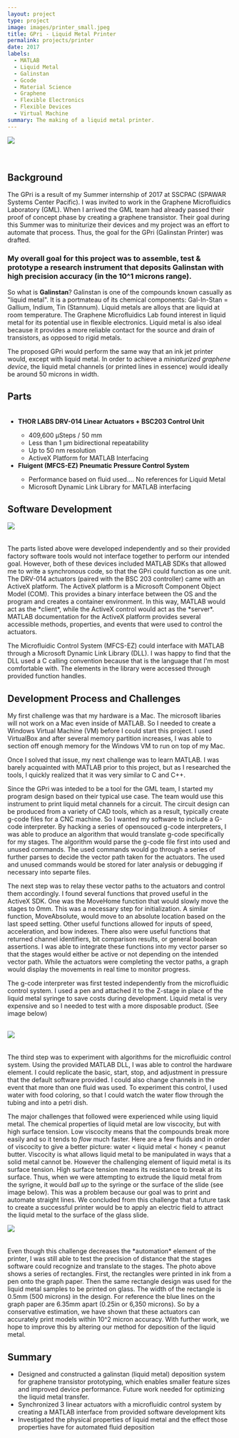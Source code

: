 ```yaml
---
layout: project
type: project
image: images/printer_small.jpeg
title: GPri - Liquid Metal Printer
permalink: projects/printer
date: 2017
labels:
  - MATLAB
  - Liquid Metal
  - Galinstan
  - Gcode
  - Material Science
  - Graphene
  - Flexible Electronics
  - Flexible Devices
  - Virtual Machine
summary: The making of a liquid metal printer. 
---
```


<div class="ui image">
  <img class="ui centered image" src="../images/printer_big.JPG">
</div>
<br><br>

## Background
The GPri is a result of my Summer internship of 2017 at SSCPAC (SPAWAR Systems Center Pacific). I was invited to work in the Graphene Microfluidics Laboratory (GML). When I arrived the GML team had already passed their proof of concept phase by creating a graphene transistor. Their goal during this Summer was to miniturize their devices and my project was an effort to automate that process. Thus, the goal for the GPri (Galinstan Printer) was drafted. 

### My overall goal for this project was to assemble, test & prototype a research instrument that deposits Galinstan with high precision accuracy (in the 10^1 microns range). 

So what is <b>Galinstan</b>? Galinstan is one of the compounds known casually as "liquid metal". It is a portmateau of its chemical components: Gal-In-Stan = Gallium, Indium, Tin (Stannum). Liquid metals are alloys that are liquid at room temperature. The Graphene Microfluidics Lab found interest in liquid metal for its potential use in flexible electronics. Liquid metal is also ideal because it provides a more reliable contact for the source and drain of transistors, as opposed to rigid metals. 

The proposed GPri would perform the same way that an ink jet printer would, except with liquid metal. In order to achieve a *miniaturized graphene device*, the liquid metal channels (or printed lines in essence) would ideally be around 50 microns in width. 

## Parts
<ul>
  <li><b> THOR LABS DRV-014 Linear Actuators + BSC203 Control Unit </b></li>
  <ul>
    <li> 409,600 µSteps / 50 mm  </li>
    <li> Less than 1 µm bidirectional repeatability </li>
    <li> Up to 50 nm resolution </li>
    <li> ActiveX Platform for MATLAB Interfacing </li>
  </ul>   

  <li><b> Fluigent (MFCS-EZ) Pneumatic Pressure Control System </b></li>
  <ul>
    <li> Performance based on fluid used.... No references for Liquid Metal </li>
    <li> Microsoft Dynamic Link Library for MATLAB interfacing </li>
  </ul>
</ul>


## Software Development
<div class= "ui image">
  <img class="ui image" src="../images/printer_diagram.png" align="middle">
</div>
<br><br>
The parts listed above were developed independently and so their provided factory software tools would not interface together to perform our intended goal. However, both of these devices included MATLAB SDKs that allowed me to write a synchronous code, so that the GPri could function as one unit. The DRV-014 actuators (paired with the BSC 203 controller) came with an ActiveX platform. The ActiveX platform is a Microsoft Component Object Model (COM). This provides a binary interface between the OS and the program and creates a container environment. In this way, MATLAB would act as the *client*, while the ActiveX control would act as the *server*. MATLAB documentation for the ActiveX platform provides several accessible methods, properties, and events that were used to control the actuators. 

The Microfluidic Control System (MFCS-EZ) could interface with MATLAB through a Microsoft Dynamic Link Library (DLL). I was happy to find that the DLL used a C calling convention because that is the language that I'm most comfortable with. The elements in the library were accessed through provided function handles. 

## Development Process and Challenges
My first challenge was that my hardware is a Mac. The microsoft libaries will not work on a Mac even inside of MATLAB. So I needed to create a Windows Virtual Machine (VM) before I could start this project. I used VirtualBox and after several memory partition increases, I was able to section off enough memory for the Windows VM to run on top of my Mac. 

Once I solved that issue, my next challenge was to learn MATLAB. I was barely acquainted with MATLAB prior to this project, but as I researched the tools, I quickly realized that it was very similar to C and C++. 

Since the GPri was inteded to be a tool for the GML team, I started my program design based on their typical use case. The team would use this instrument to print liquid metal channels for a circuit. The circuit design can be produced from a variety of CAD tools, which as a result, typically create g-code files for a CNC machine. So I wanted my software to include a G-code interpreter. By hacking a series of opensouced g-code interpreters, I was able to produce an algorithm that would translate g-code specifically for my stages. The algorithm would parse the g-code file first into used and unused commands. The used commands would go through a series of further parses to decide the vector path taken for the actuators. The used and unused commands would be stored for later analysis or debugging if necessary into separte files. 


The next step was to relay these vector paths to the actuators and control them accordingly. I found several functions that proved useful in the ActiveX SDK. One was the MoveHome function that would slowly move the stages to 0mm. This was a necessary step for initialization. A similar function, MoveAbsolute, would move to an absolute location based on the last speed setting. Other useful functions allowed for inputs of speed, acceleration, and bow indexes. There also were useful functions that returned channel identifiers, bit comparison results, or general boolean assertions. I was able to integrate these functions into my vector parser so that the stages would either be active or not depending on the intended vector path. While the actuators were completing the vector paths, a graph would display the movements in real time to monitor progress. 

The g-code interpreter was first tested independently from the microfluidic control system. I used a pen and attached it to the Z-stage in place of the liquid metal syringe to save costs during development. Liquid metal is very expensive and so I needed to test with a more disposable product. (See image below)
<br><br>
<div class= "ui image">
   <img class="ui image" src="../images/printer_logo.JPG">
</div>
<br><br>
The third step was to experiment with algorithms for the microfluidic control system. Using the provided MATLAB DLL, I was able to control the hardware element. I could replicate the basic, start, stop, and adjustment in pressure that the default software provided. I could also change channels in the event that more than one fluid was used. To experiment this control, I used water with food coloring, so that I could watch the water flow through the tubing and into a petri dish.  

The major challenges that followed were experienced while using liquid metal. The chemical properties of liquid metal are low viscocity, but with high surface tension. Low viscocity means that the compounds break more easily and so it tends to *flow* much faster. Here are a few fluids and in order of viscocity to give a better picture: water < liquid metal < honey < peanut butter. Viscocity is what allows liquid metal to be manipulated in ways that a solid metal cannot be. However the challenging element of liquid metal is its surface tension. High surface tension means its resistance to break at its surface. Thus, when we were attempting to extrude the liquid metal from the syrigne, it would *ball up* to the syringe or the surface of the slide (see image below). This was a problem because our goal was to print and automate straight lines. We concluded from this challenge that a future task to create a successful printer would be to apply an electric field to attract the liquid metal to the surface of the glass slide. 
<br> 
<div class= "ui image">
  <img class="ui image" src="../images/priter_metal.JPG">
</div>
<br><br> 
Even though this challenge decreases the *automation* element of the printer, I was still able to test the precision of distance that the stages software could recognize and translate to the stages. The photo above shows a series of rectangles. First, the rectangles were printed in ink from a pen onto the graph paper. Then the same rectangle design was used for the liquid metal samples to be printed on glass. The width of the rectangle is 0.5mm (500 microns) in the design. For reference the blue lines on the graph paper are 6.35mm apart (0.25in or 6,350 microns). So by a conservative estimation, we have shown that these actuators can accurately print models within 10^2 micron accuracy. With further work, we hope to improve this by altering our method for deposition of the liquid metal. 

## Summary
<ul>
  <li> Designed and constructed a galinstan (liquid metal) deposition system for graphene transistor prototyping, which enables smaller feature sizes and improved device performance. Future work needed for optimizing the liquid metal transfer. </li>
  <li> Synchronized 3 linear actuators with a microfluidic control system by creating a MATLAB interface from provided software development kits </li>
<li> Investigated the physical properties of liquid metal and the effect those properties have for automated fluid deposition </li>
</ul>


